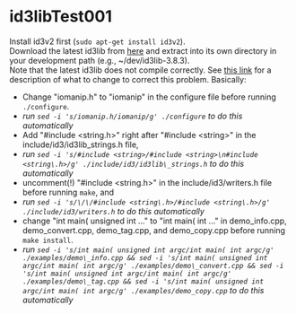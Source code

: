 id3libTest001
=============
Install id3v2 first (`sudo apt-get install id3v2`).<br>
Download the latest id3lib from [here](http://id3lib.sourceforge.net/) and extract into its own directory in your development path (e.g., ~/dev/id3lib-3.8.3).<br>
Note that the latest id3lib does not compile correctly. See [this link](http://wiki.awkwardtv.org/wiki/Install_ID3V2) for a description of what to change to correct this problem. Basically:<br>
 * Change "iomanip.h" to "iomanip" in the configure file before running `./configure`.<br>
  * _run `sed -i 's/iomanip.h/iomanip/g' ./configure` to do this automatically_<br>
 * Add "#include \<string.h\>" right after "#include \<string\>" in the include/id3/id3lib_strings.h file,<br>
  * _run `sed -i 's/#include <string>/#include <string>\n#include <string\.h>/g' ./include/id3/id3lib\_strings.h` to do this automatically_<br>
 * uncomment(!) "#include \<string.h\>" in the include/id3/writers.h file before running `make`, and<br>
  * _run `sed -i 's/\/\/#include <string\.h>/#include <string\.h>/g' ./include/id3/writers.h` to do this automatically_<br>
 * change "int main( unsigned int ..." to "int main( int ..." in demo\_info.cpp, demo\_convert.cpp, demo\_tag.cpp, and demo\_copy.cpp before running `make install`.<br>
  * _run `sed -i 's/int main( unsigned int argc/int main( int argc/g' ./examples/demo\_info.cpp && sed -i 's/int main( unsigned int argc/int main( int argc/g' ./examples/demo\_convert.cpp && sed -i 's/int main( unsigned int argc/int main( int argc/g' ./examples/demo\_tag.cpp && sed -i 's/int main( unsigned int argc/int main( int argc/g' ./examples/demo_copy.cpp` to do this automatically_<br>
